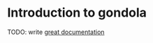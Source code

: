 # Introduction to gondola

TODO: write [great documentation](http://jacobian.org/writing/great-documentation/what-to-write/)
